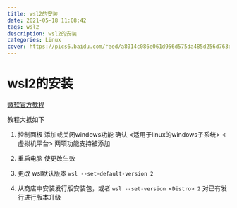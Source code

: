 ```yaml
---
title: wsl2的安装
date: 2021-05-18 11:08:42
tags: wsl2
description: wsl2的安装
categories: Linux
cover: https://pics6.baidu.com/feed/a8014c086e061d956d575da485d256d763d9cac2.jpeg?token=11d9515654a985a2bbe48bca1cfabc5f&s=F239716C007AB994DC0ABD180300009B
---
```

# wsl2的安装
[微软官方教程](https://docs.microsoft.com/en-us/windows/wsl/wsl2-install)

教程大抵如下

1. 控制面板 添加或关闭windows功能 确认 <适用于linux的windows子系统> <虚拟机平台> 两项功能支持被添加

2. 重启电脑 使更改生效

3. 更改 wsl默认版本 `wsl --set-default-version 2`

4. 从商店中安装发行版安装包，或者 `wsl --set-version <Distro> 2` 对已有发行进行版本升级

